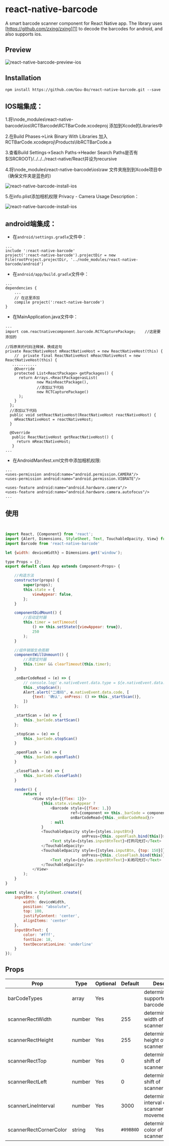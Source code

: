 # react-native-barcode

A smart barcode scanner component for React Native app.
The library uses [https://github.com/zxing/zxing][1] to decode the barcodes for android, and also supports ios.

## Preview

![react-native-barcode-preview-ios][2]

## Installation

```
npm install https://github.com/Gou-Bo/react-native-barcode.git --save
```

## IOS端集成：

1.将\node_modules\react-native-barcode\ios\RCTBarcode\RCTBarCode.xcodeproj 添加到Xcode的Libraries中

2.在Build Phases->Link Binary With Libraries 加入RCTBarCode.xcodeproj\Products\libRCTBarCode.a

3.查看Build Settings->Seach Paths->Header Search Paths是否有$(SRCROOT)/../../../react-native/React并设为recursive

4.将\node_modules\react-native-barcode\ios\raw 文件夹拖到到Xcode项目中（确保文件夹是蓝色的）

![react-native-barcode-install-ios][4]

5.在info.plist添加相机权限 Privacy - Camera Usage Description：

![react-native-barcode-install-ios][5]


## android端集成：

* 在`android/settings.gradle`文件中：

```
...
include ':react-native-barcode'
project(':react-native-barcode').projectDir = new File(rootProject.projectDir, '../node_modules/react-native-barcode/android')
```

* 在`android/app/build.gradle`文件中：

```
...
dependencies {
    ...
    // 在这里添加
    compile project(':react-native-barcode')
}
```

*  在MainApplication.java文件中：

```
...
import com.reactnativecomponent.barcode.RCTCapturePackage;    //这是要添加的

//将原来的代码注释掉，换成这句
private ReactNativeHost mReactNativeHost = new ReactNativeHost(this) {
    //  private final ReactNativeHost mReactNativeHost = new ReactNativeHost(this) {
   ...........
    @Override
    protected List<ReactPackage> getPackages() {
      return Arrays.<ReactPackage>asList(
              new MainReactPackage(),
              //添加以下代码
              new RCTCapturePackage()
      );
    }
  };
  //添加以下代码
  public void setReactNativeHost(ReactNativeHost reactNativeHost) {
    mReactNativeHost = reactNativeHost;
  }
 
  @Override
   public ReactNativeHost getReactNativeHost() {
     return mReactNativeHost;
   }
...
```

* 在AndroidManifest.xml文件中添加相机权限:
```
...
<uses-permission android:name="android.permission.CAMERA"/>
<uses-permission android:name="android.permission.VIBRATE"/>

<uses-feature android:name="android.hardware.camera"/>
<uses-feature android:name="android.hardware.camera.autofocus"/>
...
```


## 使用

```js


import React, {Component} from 'react';
import {Alert, Dimensions, StyleSheet, Text, TouchableOpacity, View} from 'react-native';
import Barcode from 'react-native-barcode'

let {width: deviceWidth} = Dimensions.get('window');

type Props = {};
export default class App extends Component<Props> {

    //构造方法
    constructor(props) {
        super(props);
        this.state = {
            viewAppear: false,
        };
    }

    componentDidMount() {
        //启动定时器
        this.timer = setTimeout(
            () => this.setState({viewAppear: true}),
            250
        );
    }

    //组件销毁生命周期
    componentWillUnmount() {
        //清楚定时器
        this.timer && clearTimeout(this.timer);
    }

    _onBarCodeRead = (e) => {
        // console.log(`e.nativeEvent.data.type = ${e.nativeEvent.data.type}, e.nativeEvent.data.code = ${e.nativeEvent.data.code}`)
        this._stopScan();
        Alert.alert("二维码", e.nativeEvent.data.code, [
            {text: '确认', onPress: () => this._startScan()},
        ])
    };

    _startScan = (e) => {
        this._barCode.startScan()
    };

    _stopScan = (e) => {
        this._barCode.stopScan()
    }

    _openFlash = (e) => {
        this._barCode.openFlash()
    }

    _closeFlash = (e) => {
        this._barCode.closeFlash()
    }

    render() {
        return (
            <View style={{flex: 1}}>
                {this.state.viewAppear ?
                    <Barcode style={{flex: 1,}}
                             ref={component => this._barCode = component}
                             onBarCodeRead={this._onBarCodeRead}/>
                    : null
                }
                <TouchableOpacity style={styles.inputBtn}
                                  onPress={this._openFlash.bind(this)}>
                    <Text style={styles.inputBtnText}>打开闪光灯</Text>
                </TouchableOpacity>
                <TouchableOpacity style={[styles.inputBtn, {top: 150}]}
                                  onPress={this._closeFlash.bind(this)}>
                    <Text style={styles.inputBtnText}>关闭闪光灯</Text>
                </TouchableOpacity>
            </View>
        );
    }
}

const styles = StyleSheet.create({
    inputBtn: {
        width: deviceWidth,
        position: "absolute",
        top: 100,
        justifyContent: 'center',
        alignItems: 'center'
    },
    inputBtnText: {
        color: '#fff',
        fontSize: 18,
        textDecorationLine: 'underline'
    }
});

```

## Props

Prop                   | Type   | Optional | Default   | Description
---------------------- | ------ | -------- | --------- | -----------
barCodeTypes           | array  | Yes      |           | determines the supported barcodeTypes
scannerRectWidth       | number | Yes      | 255       | determines the width of scannerRect
scannerRectHeight      | number | Yes      | 255       | determines the height of scannerRect
scannerRectTop         | number | Yes      | 0         | determines the top shift of scannerRect
scannerRectLeft        | number | Yes      | 0         | determines the left shift of scannerRect
scannerLineInterval    | number | Yes      | 3000      | determines the interval of scannerLine's movement
scannerRectCornerColor | string | Yes      | `#09BB0D` | determines the color of scannerRectCorner

[1]: https://github.com/zxing/zxing
[2]: http://cyqresig.github.io/img/react-native-smart-barcode-preview-ios-v1.0.0.gif
[4]: https://upload-images.jianshu.io/upload_images/7262870-829064e584b20295.png
[5]: https://upload-images.jianshu.io/upload_images/7262870-bc6223fdf4d461e8.jpg